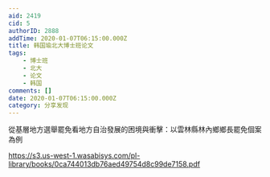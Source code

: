 ```yaml
---
aid: 2419
cid: 5
authorID: 2888
addTime: 2020-01-07T06:15:00.000Z
title: 韩国瑜北大博士班论文
tags:
    - 博士班
    - 北大
    - 论文
    - 韩国
comments: []
date: 2020-01-07T06:15:00.000Z
category: 分享发现
---
```


從基層地方選舉罷免看地方自治發展的困境與衝擊：以雲林縣林內鄉鄉長罷免個案為例

https://s3.us-west-1.wasabisys.com/pl-library/books/0ca744013db76aed49754d8c99de7158.pdf
